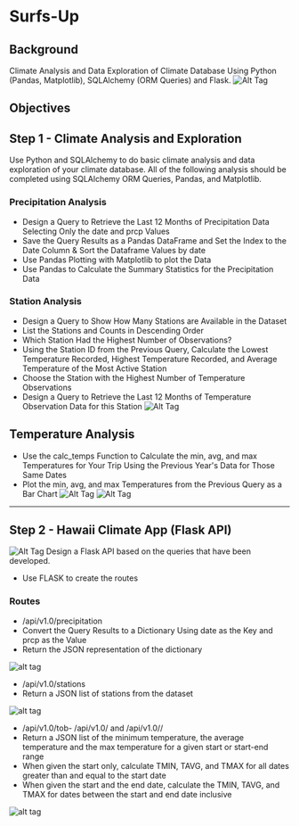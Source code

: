 # Surfs-Up
## Background
Climate Analysis and Data Exploration of Climate Database Using Python (Pandas, Matplotlib), SQLAlchemy (ORM Queries) and Flask.
![Alt Tag](Images/surfs-up.png)

## Objectives
## Step 1 - Climate Analysis and Exploration
Use Python and SQLAlchemy to do basic climate analysis and data exploration of your climate database. All of the following analysis should be completed using SQLAlchemy ORM Queries, Pandas, and Matplotlib.

### Precipitation Analysis
- Design a Query to Retrieve the Last 12 Months of Precipitation Data Selecting Only the date and prcp Values
- Save the Query Results as a Pandas DataFrame and Set the Index to the Date Column & Sort the Dataframe Values by date
- Use Pandas Plotting with Matplotlib to plot the Data
- Use Pandas to Calculate the Summary Statistics for the Precipitation Data

### Station Analysis
- Design a Query to Show How Many Stations are Available in the Dataset
- List the Stations and Counts in Descending Order
- Which Station Had the Highest Number of Observations?
- Using the Station ID from the Previous Query, Calculate the Lowest Temperature Recorded, Highest Temperature Recorded, and Average Temperature of the Most Active Station
- Choose the Station with the Highest Number of Temperature Observations
- Design a Query to Retrieve the Last 12 Months of Temperature Observation Data for this Station
![Alt Tag](https://github.com/PetraLee2019/Climate-Analysis-and-Exploration/blob/master/Images/Temperature_vs_Frequency.png?raw=true)

## Temperature Analysis
- Use the calc_temps Function to Calculate the min, avg, and max Temperatures for Your Trip Using the Previous Year's Data for Those Same Dates
- Plot the min, avg, and max Temperatures from the Previous Query as a Bar Chart
![Alt Tag](https://github.com/PetraLee2019/Climate-Analysis-and-Exploration/blob/master/Images/Trip%20Average%20Temperature.png?raw=true)
![Alt Tag](https://github.com/PetraLee2019/Climate-Analysis-and-Exploration/blob/master/Images/DailyNormals.png?raw=true)


- - -

## Step 2 - Hawaii Climate App (Flask API)
![Alt Tag](https://github.com/PetraLee2019/Climate-Analysis-and-Exploration/blob/master/Images/Hawaii%20Kayak%20Tour.jpg?raw=true)
Design a Flask API based on the queries that have been developed.
- Use FLASK to create the routes

### Routes
- /api/v1.0/precipitation
- Convert the Query Results to a Dictionary Using date as the Key and prcp as the Value
- Return the JSON representation of the dictionary

![alt tag](https://github.com/PetraLee2019/Climate-Analysis-and-Exploration/blob/master/Images/Precipitation_api.png?raw=true)

- /api/v1.0/stations
- Return a JSON list of stations from the dataset

![alt tag](https://github.com/PetraLee2019/Climate-Analysis-and-Exploration/blob/master/Images/Stations_api.png?raw=true)

- /api/v1.0/tob- /api/v1.0/<start> and /api/v1.0/<start>/<end>
- Return a JSON list of the minimum temperature, the average temperature and the max temperature for a given start or start-end range
- When given the start only, calculate TMIN, TAVG, and TMAX for all dates greater than and equal to the start date
- When given the start and the end date, calculate the TMIN, TAVG, and TMAX for dates between the start and end date inclusive
  
![alt tag](https://github.com/PetraLee2019/Climate-Analysis-and-Exploration/blob/master/Images/start_end_day_api.png?raw=true)
